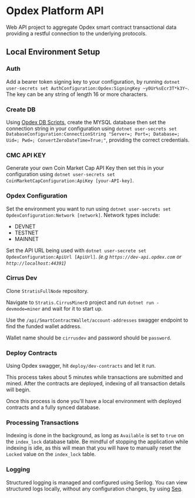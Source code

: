 # Opdex Platform API

Web API project to aggregate Opdex smart contract transactional data providing a restful connection to the underlying protocols.

## Local Environment Setup

### Auth

Add a bearer token signing key to your configuration, by running `dotnet user-secrets set AuthConfiguration:Opdex:SigningKey ~y0Ur%sEcr3T*k3Y~`. The key can be any string of length 16 or more characters.


### Create DB

Using [Opdex DB Scripts](https://github.com/Opdex/opdex-db-scripts), create the MYSQL database then set the connection string in your configuration using `dotnet user-secrets set DatabaseConfiguration:ConnectionString "Server=; Port=; Database=; Uid=; Pwd=; ConvertZeroDateTime=True;"`, providing the correct credentials.


### CMC API KEY

Generate your own Coin Market Cap API Key then set this in your configuration using `dotnet user-secrets set CoinMarketCapConfiguration:ApiKey [your-API-key]`.

### Opdex Configuration

Set the environment you want to run using `dotnet user-secrets set OpdexConfiguration:Network [network]`. Network types include:
- DEVNET
- TESTNET
- MAINNET

Set the API URL being used with `dotnet user-secrete set OpdexConfiguration:ApiUrl [ApiUrl]`. _(e.g `https://dev-api.opdex.com` or `http://localhost:44391`)_

### Cirrus Dev

Clone `StratisFullNode` repository.

Navigate to `Stratis.CirrusMinerD` project and run `dotnet run -devmode=miner` and wait for it to start up.

Use the `/api/SmartContractWallet/account-addresses` swagger endpoint to find the funded wallet address.

Wallet name should be `cirrusdev` and password should be `password`.


### Deploy Contracts

Using Opdex swagger, hit `deploy/dev-contracts` and let it run.

This process takes about 5 minutes while transactions are submitted and mined. After the contracts are deployed, indexing of all transaction details will begin.

Once this process is done you'll have a local environment with deployed contracts and a fully synced database.


### Processing Transactions

Indexing is done in the background, as long as `Available` is set to `true` on the `index_lock` database table. Be mindful of stopping the application while indexing is idle, as this will mean that you will have to manually reset the `Locked` value on the `index_lock` table.


### Logging

Structured logging is managed and configured using Serilog. You can view structured logs locally, without any configuration changes, by using [Seq](https://datalust.co/download).
